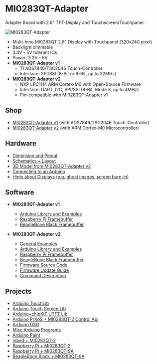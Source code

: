 # MI0283QT-Adapter
Adapter Board with 2.8" TFT-Display and Touchscreen/Touchpanel.

![MI0283QT-Adapter](https://github.com/watterott/MI0283QT-Adapter/raw/master/hardware/MI0283QT_v20.jpg)

* Multi-Inno MI0283QT 2.8" Display with Touchpanel (320x240 pixel)
* Backlight dimmable
* 3.3V - 5V tolerant IOs
* Power: 3.3V - 5V
* **MI0283QT-Adapter v1**
  * TI ADS7846/TSC2046 Touch-Controller
  * Interface: SPI/SSI (8-Bit or 9-Bit, up to 32MHz)
* **MI0283QT-Adapter v2**
  * NXP LPC1114 ARM Cortex-M0 with Open-Source Firmware
  * Interface: UART, I2C, SPI/SSI (8-Bit, Mode 3, up to 4MHz)
  * Pin-compatible with MI0283QT-Adapter v1


## Shop
* [MI0283QT-Adapter v1](http://www.watterott.com/en/MI0283QT-2-Adapter) (with ADS7846/TSC2046 Touch-Controller)
* [MI0283QT-Adapter v2](http://www.watterott.com/en/MI0283QT-Adapter-v2) (with ARM Cortex-M0 Microcontroller)


## Hardware
* [Dimension and Pinout](https://raw.github.com/watterott/MI0283QT-Adapter/master/hardware/MI0283QT_size.pdf)
* [Schematics + Layout](https://github.com/watterott/MI0283QT-Adapter/tree/master/hardware)
* [3D Model from MI0283QT-Adapter v2](http://grabcad.com/library/mi0283qt-adapter-2-8-240x320-display-with-touch-panel-1)
* [Connecting to an Arduino](https://github.com/watterott/MI0283QT-Adapter/blob/master/Arduino-Connection.md)
* [Hints about Displays (e.g. ghost images, screen burn-in)](https://github.com/watterott/KnowledgeBase/wiki/Displays#hints-about-displays)


## Software
* **MI0283QT-Adapter v1**
  * [Arduino Library and Examples](https://github.com/watterott/Arduino-Libs)
  * [Raspberry Pi Framebuffer](https://github.com/watterott/RPi-ShieldBridge/blob/master/docs/MI0283QT-Adapter.md#mi0283qt-adapter-v1)
  * [BeagleBone Black Framebuffer](https://github.com/notro/fbtft/wiki/BeagleBone-Black)

* **MI0283QT-Adapter v2**
  * [General Examples](https://github.com/watterott/MI0283QT-Adapter/tree/master/firmware/examples)
  * [Arduino Library and Examples](https://github.com/watterott/Arduino-Libs)
  * [Raspberry Pi Framebuffer](https://github.com/watterott/RPi-ShieldBridge/blob/master/docs/MI0283QT-Adapter.md#mi0283qt-adapter-v2)
  * [BeagleBone Black Framebuffer](https://github.com/notro/fbtft/wiki/BeagleBone-Black)
  * [Firmware Source Code](https://github.com/watterott/MI0283QT-Adapter/tree/master/firmware)
  * [Firmware Update Guide](https://github.com/watterott/MI0283QT-Adapter/blob/master/firmware/update_guide/README.md)
  * [Command Description](https://github.com/watterott/MI0283QT-Adapter/blob/master/firmware/docu/README.md)


## Projects
* [Arduino TouchLib](http://www.mafu-foto.de/elektronik/arduino)
* [Arduino Touch Screen Lib](http://code.google.com/p/arduino-touch-gui)
* [Arduino+chipKIT UTFT Lib](http://www.rinkydinkelectronics.com/library.php?id=51)
* [Arduino PrXoS + MI0283QT-2 Control Api](http://arduinoprx.de)
* [Arduino DSO](http://skyduino.wordpress.com/2011/07/08/arduinoscillo-news/)
* [Misc Arduino Programs](http://www.mon-club-elec.fr/pmwiki_mon_club_elec/pmwiki.php?n=MAIN.ArduinoExpertTFTGraphCouleur240x320)
* [Arduino Paint](http://nicksteen.webs.com/projects)
* [mbed + MI0283QT-2](https://developer.mbed.org/users/clemente/notebook/mi0283qt-library-and-program-demonstration/)
* [Raspberry Pi + MI0283QT-2](http://lallafa.de/blog/2013/03/watterott-display-on-raspberry-pi/)
* [Raspberry Pi + MI0283QT-9A](http://lallafa.de/blog/2013/03/watterott-mi0283qt-9a-display-for-the-rasbperry-pi/)
* [BeagleBone Black + MI0283QT-9A](http://noisezero.blogspot.it/2013/12/watterott-mi0283qt-9a-display-on.html)
